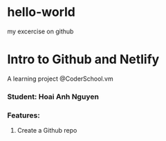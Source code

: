 # hello-world
my excercise on github 
# Intro to Github and Netlify
A learning project @CoderSchool.vm
### Student: Hoai Anh Nguyen
### Features:
1. Create a Github repo


